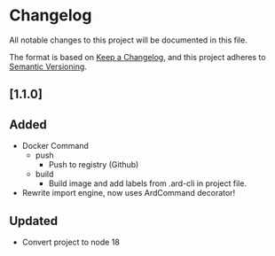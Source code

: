 # Changelog

All notable changes to this project will be documented in this file.

The format is based on [Keep a Changelog](https://keepachangelog.com/en/1.0.0/),
and this project adheres to [Semantic Versioning](https://semver.org/spec/v2.0.0.html).

## [1.1.0]

## Added

- Docker Command
    - push
        - Push to registry (Github)
    - build
        - Build image and add labels from .ard-cli in project file.
- Rewrite import engine, now uses ArdCommand decorator!

## Updated

- Convert project to node 18